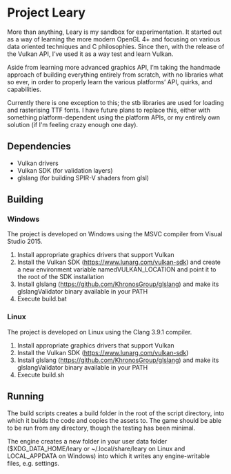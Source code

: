 # Project Leary #
More than anything, Leary is my sandbox for experimentation. It started out as a
way of learning the more modern OpenGL 4+ and focusing on various data oriented
techniques and C philosophies. Since then, with the release of the Vulkan API,
I’ve used it as a way test and learn Vulkan.

Aside from learning more advanced graphics API, I’m taking the handmade approach
of building everything entirely from scratch, with no libraries what so ever, in
order to properly learn the various platforms’ API, quirks, and capabilities.

Currently there is one exception to this; the stb libraries are used for loading
and rasterising TTF fonts. I have future plans to replace this, either with
something platform-dependent using the platform APIs, or my entirely own
solution (if I'm feeling crazy enough one day).

## Dependencies ##
* Vulkan drivers
* Vulkan SDK (for validation layers)
* glslang (for building SPIR-V shaders from glsl)

## Building ##
### Windows ###
The project is developed on Windows using the MSVC compiler from Visual Studio
2015.

1. Install appropriate graphics drivers that support Vulkan
1. Install the Vulkan SDK (https://www.lunarg.com/vulkan-sdk) and create a new
environment variable namedVULKAN_LOCATION and point it to the root of the SDK
installation
1. Install glslang (https://github.com/KhronosGroup/glslang) and make its
glslangValidator binary available in your PATH
1. Execute build.bat

### Linux ###
The project is developed on Linux using the Clang 3.9.1 compiler.

1. Install appropriate graphics drivers that support Vulkan
1. Install the Vulkan SDK (https://www.lunarg.com/vulkan-sdk)
1. Install glslang (https://github.com/KhronosGroup/glslang) and make its
glslangValidator binary available in your PATH
1. Execute build.sh

## Running ##
The build scripts creates a build folder in the root of the script directory,
into which it builds the code and copies the assets to. The game should be able
to be run from any directory, though the testing has been minimal.

The engine creates a new folder in your user data folder ($XDG_DATA_HOME/leary
or ~/.local/share/leary on Linux and LOCAL_APPDATA on Windows) into which it
writes any engine-writable files, e.g. settings.



